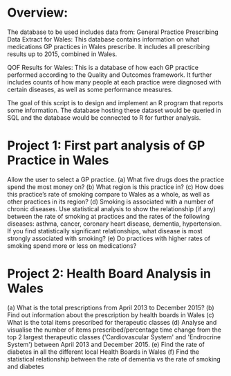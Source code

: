 # Overview:

The database to be used includes data from:
General Practice Prescribing Data Extract for Wales: This database contains information on what medications GP practices in Wales prescribe. It includes all prescribing results up to 2015, combined in Wales.

QOF Results for Wales: This is a database of how each GP practice performed according to the Quality and Outcomes framework. It further includes counts of how many people at each practice were diagnosed with certain diseases, as well as some performance measures.

The goal of this script is to design and implement an R program that reports some information. The database hosting these dataset would be queried in SQL and the database would be connected to R for further analysis.

# Project 1: First part analysis of GP Practice in Wales

Allow the user to select a GP practice.
(a) What five drugs does the practice spend the most money on?
(b) What region is this practice in?
(c) How does this practice’s rate of smoking compare to Wales as a whole, as well as other
practices in its region?
(d) Smoking is associated with a number of chronic diseases. Use statistical analysis to show the relationship (if any) between the rate of smoking at practices and the rates of the following diseases: asthma, cancer, coronary heart disease, dementia, hypertension. If you find statistically significant relationships, what disease is most strongly associated with smoking?
(e) Do practices with higher rates of smoking spend more or less on medications?

# Project 2: Health Board Analysis in Wales

(a) What is the total prescriptions from April 2013 to December 2015?
(b) Find out information about the prescription by health boards in Wales
(c) What is the total items prescribed for therapeutic classes
(d) Analyse and visualise the number of items prescribed/percentage time change from the top 2 largest therapeutic classes ('Cardiovascular System' and 'Endrocrine System') between April 2013 and December 2015.
(e) Find the rate of diabetes in all the different local Health Boards in Wales
(f) Find the statistical relationship between the rate of dementia vs the rate of smoking and diabetes
